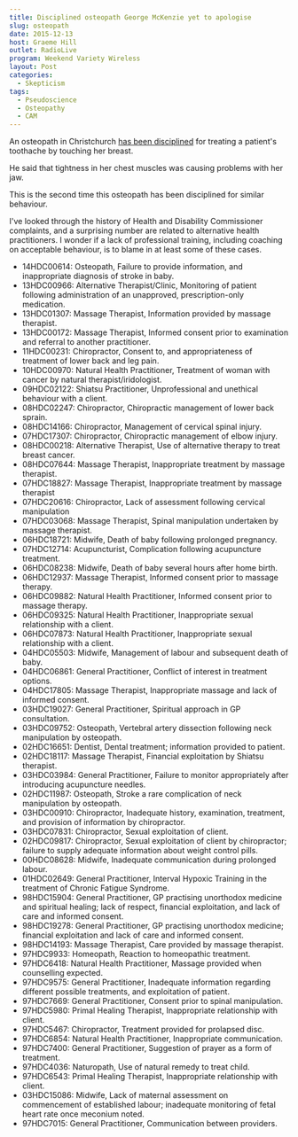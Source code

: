```yaml
---
title: Disciplined osteopath George McKenzie yet to apologise
slug: osteopath
date: 2015-12-13
host: Graeme Hill
outlet: RadioLive
program: Weekend Variety Wireless
layout: Post
categories:
  - Skepticism
tags:
  - Pseudoscience
  - Osteopathy
  - CAM
---
```


An osteopath in Christchurch [has been disciplined](http://www.stuff.co.nz/national/health/74844622/disciplined-osteopath-george-mckenzie-yet-to-apologise) for treating a patient's toothache by touching her breast.

<!-- more -->

He said that tightness in her chest muscles was causing problems with her jaw.

This is the second time this osteopath has been disciplined for similar behaviour.

I've looked through the history of Health and Disability Commissioner complaints, and a surprising number are related to alternative health practitioners. I wonder if a lack of professional training, including coaching on acceptable behaviour, is to blame in at least some of these cases.

- 14HDC00614: Osteopath, Failure to provide information, and inappropriate diagnosis of stroke in baby.
- 13HDC00966: Alternative Therapist/Clinic, Monitoring of patient following administration of an unapproved, prescription-only medication.
- 13HDC01307: Massage Therapist, Information provided by massage therapist.
- 13HDC00172: Massage Therapist, Informed consent prior to examination and referral to another practitioner.
- 11HDC00231: Chiropractor, Consent to, and appropriateness of treatment of lower back and leg pain.
- 10HDC00970: Natural Health Practitioner, Treatment of woman with cancer by natural therapist/iridologist.
- 09HDC02122: Shiatsu Practitioner, Unprofessional and unethical behaviour with a client.
- 08HDC02247: Chiropractor, Chiropractic management of lower back sprain.
- 08HDC14166: Chiropractor, Management of cervical spinal injury.
- 07HDC17307: Chiropractor, Chiropractic management of elbow injury.
- 08HDC00218: Alternative Therapist, Use of alternative therapy to treat breast cancer.
- 08HDC07644: Massage Therapist, Inappropriate treatment by massage therapist.
- 07HDC18827: Massage Therapist, Inappropriate treatment by massage therapist
- 07HDC20616: Chiropractor, Lack of assessment following cervical manipulation
- 07HDC03068: Massage Therapist, Spinal manipulation undertaken by massage therapist.
- 06HDC18721: Midwife, Death of baby following prolonged pregnancy.
- 07HDC12714: Acupuncturist, Complication following acupuncture treatment.
- 06HDC08238: Midwife, Death of baby several hours after home birth.
- 06HDC12937: Massage Therapist, Informed consent prior to massage therapy.
- 06HDC09882: Natural Health Practitioner, Informed consent prior to massage therapy.
- 06HDC09325: Natural Health Practitioner, Inappropriate sexual relationship with a client.
- 06HDC07873: Natural Health Practitioner, Inappropriate sexual relationship with a client.
- 04HDC05503: Midwife, Management of labour and subsequent death of baby.
- 04HDC06861: General Practitioner, Conflict of interest in treatment options.
- 04HDC17805: Massage Therapist, Inappropriate massage and lack of informed consent.
- 03HDC19027: General Practitioner, Spiritual approach in GP consultation.
- 03HDC09752: Osteopath, Vertebral artery dissection following neck manipulation by osteopath.
- 02HDC16651: Dentist, Dental treatment; information provided to patient.
- 02HDC18117: Massage Therapist, Financial exploitation by Shiatsu therapist.
- 03HDC03984: General Practitioner, Failure to monitor appropriately after introducing acupuncture needles.
- 02HDC11987: Osteopath, Stroke a rare complication of neck manipulation by osteopath.
- 03HDC00910: Chiropractor, Inadequate history, examination, treatment, and provision of information by chiropractor.
- 03HDC07831: Chiropractor, Sexual exploitation of client.
- 02HDC09817: Chiropractor, Sexual exploitation of client by chiropractor; failure to supply adequate information about weight control pills.
- 00HDC08628: Midwife, Inadequate communication during prolonged labour.
- 01HDC02649: General Practitioner, Interval Hypoxic Training in the treatment of Chronic Fatigue Syndrome.
- 98HDC15904: General Practitioner, GP practising unorthodox medicine and spiritual healing; lack of respect, financial exploitation, and lack of care and informed consent.
- 98HDC19278: General Practitioner, GP practising unorthodox medicine; financial exploitation and lack of care and informed consent.
- 98HDC14193: Massage Therapist, Care provided by massage therapist.
- 97HDC9933: Homeopath, Reaction to homeopathic treatment.
- 97HDC6418: Natural Health Practitioner, Massage provided when counselling expected.
- 97HDC9575: General Practitioner, Inadequate information regarding different possible treatments, and exploitation of patient.
- 97HDC7669: General Practitioner, Consent prior to spinal manipulation.
- 97HDC5980: Primal Healing Therapist, Inappropriate relationship with client.
- 97HDC5467: Chiropractor, Treatment provided for prolapsed disc.
- 97HDC6854: Natural Health Practitioner, Inappropriate communication.
- 97HDC7400: General Practitioner, Suggestion of prayer as a form of treatment.
- 97HDC4036: Naturopath, Use of natural remedy to treat child.
- 97HDC6543: Primal Healing Therapist, Inappropriate relationship with client.
- 03HDC15086: Midwife, Lack of maternal assessment on commencement of established labour; inadequate monitoring of fetal heart rate once meconium noted.
- 97HDC7015: General Practitioner, Communication between providers.
